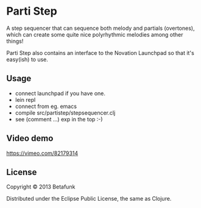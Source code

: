 # Parti Step

A step sequencer that can sequence both melody and partials (overtones), which can create some quite nice polyrhythmic melodies among other things!

Parti Step also contains an interface to the Novation Launchpad so that it's easy(ish) to use.

## Usage

- connect launchpad if you have one.
- lein repl
- connect from eg. emacs
- compile src/partistep/stepsequencer.clj
- see (comment ...) exp in the top :-)

## Video demo
https://vimeo.com/82179314

## License

Copyright © 2013 Betafunk

Distributed under the Eclipse Public License, the same as Clojure.
